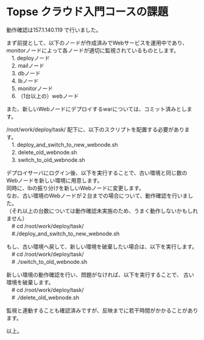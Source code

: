 # Topse クラウド入門コースの課題
動作確認は157.1.140.119 で行いました。

まず前提として、以下のノードが作成済みでWebサービスを運用中であり、
monitorノードによって各ノードが適切に監視されているものとします。  
    　1. deployノード  
    　2. mailノード  
    　3. dbノード  
    　4. lbノード  
    　5. monitorノード  
    　6. （1台以上の）webノード  

また、新しいWebノードにデプロイするwarについては、コミット済みとします。

/root/work/deploy/task/ 配下に、以下のスクリプトを配置する必要があります。  
    　1. deploy_and_switch_to_new_webnode.sh  
    　2. delete_old_webnode.sh  
    　3. switch_to_old_webnode.sh

デプロイサーバにログイン後、以下を実行することで、古い環境と同じ数の
Webノードを新しい環境に用意します。  
同時に、lbの振り分けを新しいWebノードに変更します。  
なお、古い環境のWebノードが２台までの場合について、動作確認を行いました。  
（それ以上の台数については動作確認未実施のため、うまく動作しないかもしれません）  
    　\# cd /root/work/deploy/task/  
    　\#./deploy_and_switch_to_new_webnode.sh

もし、古い環境へ戻して、新しい環境を破棄したい場合は、以下を実行します。  
    　\#  cd /root/work/deploy/task/  
    　\#  ./switch_to_old_webnode.sh  

新しい環境の動作確認を行い、問題がなければ、以下を実行することで、
古い環境を破棄します。  
    　\#  cd /root/work/deploy/task/  
    　\#  ./delete_old_webnode.sh  

監視と連動することも確認済みですが、反映までに若干時間がかかることがあります。

以上。


